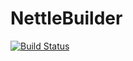 # NettleBuilder

[![Build Status](https://travis-ci.org/staticfloat/NettleBuilder.jl.svg?branch=master)](https://travis-ci.org/staticfloat/NettleBuilder.jl)
